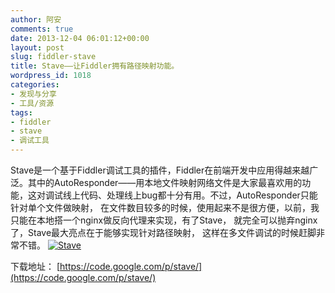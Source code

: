 ```yaml
---
author: 阿安
comments: true
date: 2013-12-04 06:01:12+00:00
layout: post
slug: fiddler-stave
title: Stave——让Fiddler拥有路径映射功能。
wordpress_id: 1018
categories:
- 发现与分享
- 工具/资源
tags:
- fiddler
- stave
- 调试工具
---
```


Stave是一个基于Fiddler调试工具的插件，Fiddler在前端开发中应用得越来越广泛。其中的AutoResponder——用本地文件映射网络文件是大家最喜欢用的功能，这对调试线上代码、处理线上bug都十分有用。不过，AutoResponder只能针对单个文件做映射， 在文件数目较多的时候，使用起来不是很方便，以前，我只能在本地搭一个nginx做反向代理来实现，有了Stave， 就完全可以抛弃nginx了，Stave最大亮点在于能够实现针对路径映射， 这样在多文件调试的时候赶脚非常不错。
 [![Stave](/wp-content/uploads/2013/12/Stave.jpg)](/wp-content/uploads/2013/12/Stave.jpg)





下载地址： [https://code.google.com/p/stave/](https://code.google.com/p/stave/)



